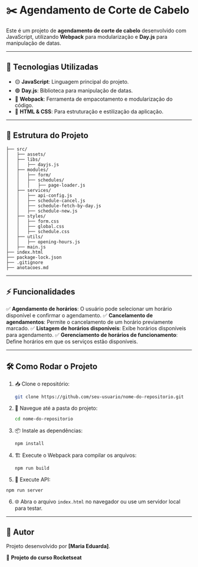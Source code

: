 # ✂️ Agendamento de Corte de Cabelo

Este é um projeto de **agendamento de corte de cabelo** desenvolvido com JavaScript, utilizando **Webpack** para modularização e **Day.js** para manipulação de datas.

---

## 🚀 Tecnologias Utilizadas

- 🟡 **JavaScript**: Linguagem principal do projeto.
- 🟢 **Day.js**: Biblioteca para manipulação de datas.
- 🔵 **Webpack**: Ferramenta de empacotamento e modularização do código.
- 🎨 **HTML & CSS**: Para estruturação e estilização da aplicação.

---

## 📂 Estrutura do Projeto

```
├── src/
│   ├── assets/
│   ├── libs/
│   │   ├── dayjs.js
│   ├── modules/
│   │   ├── form/
│   │   ├── schedules/
│   │   │   ├── page-loader.js
│   ├── services/
│   │   ├── api-config.js
│   │   ├── schedule-cancel.js
│   │   ├── schedule-fetch-by-day.js
│   │   ├── schedule-new.js
│   ├── styles/
│   │   ├── form.css
│   │   ├── global.css
│   │   ├── schedule.css
│   ├── utils/
│   │   ├── opening-hours.js
│   ├── main.js
├── index.html
├── package-lock.json
├── .gitignore
├── anotacoes.md
```

---

## ⚡ Funcionalidades

✅ **Agendamento de horários**: O usuário pode selecionar um horário disponível e confirmar o agendamento.
✅ **Cancelamento de agendamentos**: Permite o cancelamento de um horário previamente marcado.
✅ **Listagem de horários disponíveis**: Exibe horários disponíveis para agendamento.
✅ **Gerenciamento de horários de funcionamento**: Define horários em que os serviços estão disponíveis.

---

## 🛠️ Como Rodar o Projeto

1. 📥 Clone o repositório:
   ```sh
   git clone https://github.com/seu-usuario/nome-do-repositorio.git
   ```
2. 📂 Navegue até a pasta do projeto:
   ```sh
   cd nome-do-repositorio
   ```
3. 📦 Instale as dependências:
   ```sh
   npm install
   ```
4. 🏗️ Execute o Webpack para compilar os arquivos:
   ```sh
   npm run build
   ```
5. 🦺 Execute API:
  ```sh
  npm run server
  ```
6. 🌐 Abra o arquivo `index.html` no navegador ou use um servidor local para testar.

---

## 👤 Autor

Projeto desenvolvido por **[Maria Eduarda]**.

🚀 **Projeto do curso Rocketseat**

